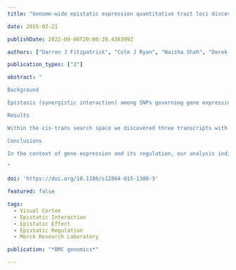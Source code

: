 ```yaml
---
title: "Genome-wide epistatic expression quantitative trait loci discovery in four human tissues reveals the importance of local chromosomal interactions governing gene expression"

date: 2015-02-21

publishDate: 2022-09-06T20:00:28.438399Z

authors: ["Darren J Fitzpatrick", "Colm J Ryan", "Naisha Shah", "Derek Greene", "Cliona Molony", "Denis C Shields"]

publication_types: ["2"]

abstract: "

Background

Epistasis (synergistic interaction) among SNPs governing gene expression is likely to arise within transcriptional networks. However, the power to detect it is limited by the large number of combinations to be tested and the modest sample sizes of most datasets. By limiting the interaction search space firstly to cis-trans and then cis-cis SNP pairs where both SNPs had an independent effect on the expression of the most variable transcripts in the liver and brain, we greatly reduced the size of the search space.

Results

Within the cis-trans search space we discovered three transcripts with significant epistasis. Surprisingly, all interacting SNP pairs were located nearby each other on the chromosome (within 290 kb-2.16 Mb). Despite their proximity, the interacting SNPs were outside the range of linkage disequilibrium (LD), which was absent between the pairs (r2 < 0.01). Accordingly, we redefined the search space to detect cis-cis interactions, where a cis-SNP was located within 10 Mb of the target transcript. The results of this show evidence for the epistatic regulation of 50 transcripts across the tissues studied. Three transcripts, namely, HLA-G, PSORS1C1 and HLA-DRB5 share common regulatory SNPs in the pre-frontal cortex and their expression is significantly correlated. This pattern of epistasis is consistent with mediation via long-range chromatin structures rather than the binding of transcription factors in trans. Accordingly, some of the interactions map to regions of the genome known to physically interact in lymphoblastoid cell lines while others map to known promoter and enhancer elements. SNPs involved in interactions appear to be enriched for promoter markers.

Conclusions

In the context of gene expression and its regulation, our analysis indicates that the study of cis-cis or local epistatic interactions may have a more important role than interchromosomal interactions.

"

doi: 'https://doi.org/10.1186/s12864-015-1300-3'

featured: false

tags:
  - Visual Cortex
  - Epistatic Interaction
  - Epistatic Effect
  - Epistatic Regulation
  - Merck Research Laboratory

publication: "*BMC genomics*"

---
```



